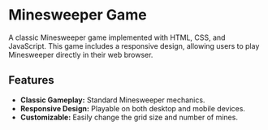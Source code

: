 # Minesweeper Game

A classic Minesweeper game implemented with HTML, CSS, and JavaScript. This game includes a responsive design, allowing users to play Minesweeper directly in their web browser.

## Features

- **Classic Gameplay:** Standard Minesweeper mechanics.
- **Responsive Design:** Playable on both desktop and mobile devices.
- **Customizable:** Easily change the grid size and number of mines.
